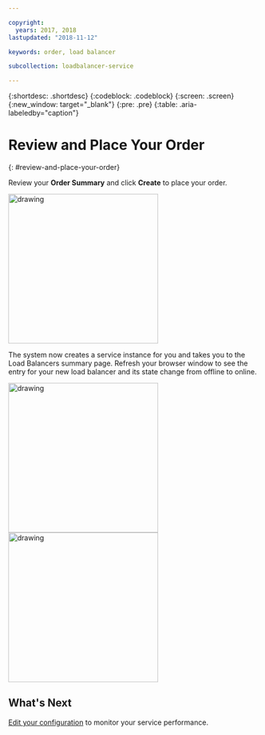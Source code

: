 ```yaml
---

copyright:
  years: 2017, 2018
lastupdated: "2018-11-12"

keywords: order, load balancer 

subcollection: loadbalancer-service

---
```


{:shortdesc: .shortdesc}
{:codeblock: .codeblock}
{:screen: .screen}
{:new_window: target="_blank"}
{:pre: .pre}
{:table: .aria-labeledby="caption"}

# Review and Place Your Order
{: #review-and-place-your-order}

Review your **Order Summary** and click **Create** to place your order.

<img src="images/review-order-lb.png" alt="drawing" style="width: 300px;"/>

The system now creates a service instance for you and takes you to the Load Balancers summary page. Refresh your browser window  to see the entry for your new load balancer and its state change from offline to online.  

<img src="images/summary-offline.png" alt="drawing" style="width: 300px;"/>

<img src="images/summary-online.png" alt="drawing" style="width: 300px;"/>

## What's Next
[Edit your configuration](/docs/infrastructure/loadbalancer-service?topic=loadbalancer-service-monitoring-and-managing-your-service) to monitor your service performance.
